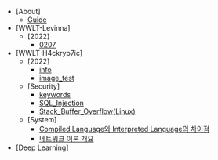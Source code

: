 <!-- docs/_sidebar.md -->
- [About]
  - [Guide](guide.md "Guide Page")
- [WWLT-Levinna]
  - [2022]
    - [0207](/2022-Levinna/0207.md "220207.md")
- [WWLT-H4ckryp7ic]
  - [2022]
    - [info](/2022-Hackryptic/info.md "info.md")
    - [image_test](/2022-Hackryptic/image_test.md "image_test.md")
  - [Security]
    * [keywords](/security-Hackryptic/keywords.md "keywords.md")
    * [SQL_Injection](/security-Hackryptic/SQL_Injection.md "SQL_Injection")
    * [Stack_Buffer_Overflow(Linux)](/security-Hackryptic/Stack_Buffer_Overflow.md "Stack_Buffer_Overflow.md")
  - [System]
    * [Compiled Language와 Interpreted Language의 차이점](/System-Hackryptic/static_dynamic_difference.md "static_dynamic_difference.md")
    * [네트워크 이론 개요](/System-Hackryptic/networking_basics.md "networking_basics.md")
- [Deep Learning]
